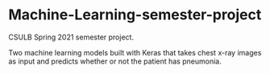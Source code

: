 # Machine-Learning-semester-project

CSULB Spring 2021 semester project.

Two machine learning models built with Keras that takes chest x-ray images as input 
and predicts whether or not the patient has pneumonia.
